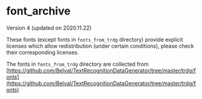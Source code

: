 # font_archive

Version 4 (updated on 2020.11.22)

These fonts (except fonts in `fonts_from_trdg` directory) provide explicit licenses which allow redistribution (under certain conditions), please check their corresponding licenses.

The fonts in `fonts_from_trdg` directory are collected from [https://github.com/Belval/TextRecognitionDataGenerator/tree/master/trdg/fonts](https://github.com/Belval/TextRecognitionDataGenerator/tree/master/trdg/fonts)











